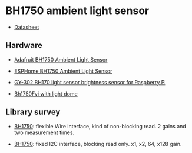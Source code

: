 # BH1750 ambient light sensor

- [Datasheet](https://www.elechouse.com/elechouse/images/product/Digital%20light%20Sensor/bh1750fvi-e.pdf)


## Hardware

- [Adafruit BH1750 Ambient Light Sensor](https://learn.adafruit.com/adafruit-bh1750-ambient-light-sensor)

- [ESPHome BH1750 Ambient Light Sensor](https://esphome.io/components/sensor/bh1750.html)

- [GY-302 BH170 light sensor brightness sensor for Raspberry Pi](https://www.az-delivery.de/en/products/gy-302-bh1750-lichtsensor-lichtstaerke-modul-fuer-arduino-und-raspberry-pi)

- [Bh1750Fvi with light dome](https://www.ebay.de/itm/313537378784?chn=ps&_trkparms=ispr%3D1&amdata=enc%3A1sBBkBa-6RfClS7tqIW48lA86&norover=1&mkevt=1&mkrid=707-134425-41852-0&mkcid=2&itemid=313537378784&targetid=1596011701110&device=c&mktype=pla&googleloc=9042270&poi=&campaignid=14472331666&mkgroupid=125370287694&rlsatarget=pla-1596011701110&abcId=9300652&merchantid=111416633&gclid=EAIaIQobChMI4N3RsZO89wIVk-F3Ch2fuwEmEAQYBCABEgLo8_D_BwE)


## Library survey

- [BH1750](https://github.com/claws/BH1750): flexible Wire interface, kind of non-blocking read. 2 gains and two measurement times.

- [BH1750](https://github.com/jancoow/BH1730-Library): fixed I2C interface, blocking read only. x1, x2, 64, x128 gain.
